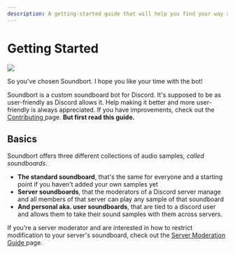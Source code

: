 ```yaml
---
description: A getting-started guide that will help you find your way around Soundbort.
---
```


# Getting Started

![](.gitbook/assets/readme\_banner.jpg)

So you've chosen Soundbort. I hope you like your time with the bot!

Soundbort is a custom soundboard bot for Discord. It's supposed to be as user-friendly as Discord allows it. Help making it better and more user-friendly is always appreciated. If you have improvements, check out the [Contributing ](guide/contributing.md)page. **But first read this guide.**

## Basics

Soundbort offers three different collections of audio samples, _called soundboards_.

* **The standard soundboard**, that's the same for everyone and a starting point if you haven't added your own samples yet
* **Server soundboards**, that the moderators of a Discord server manage and all members of that server can play any sample of that soundboard
* **And personal aka. user soundboards**, that are tied to a discord user and allows them to take their sound samples with them across servers.

If you're a server moderator and are interested in how to restrict modification to your server's soundboard, check out the [Server Moderation Guide ](guide/server-guide.md)page.
